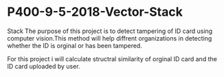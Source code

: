 # P400-9-5-2018-Vector-Stack
Stack 
The purpose of this project is to detect tampering of ID card using computer vision.This method will help diffrent organizations in detecting whether the ID is orginal or has been tampered.

For this project i will calculate structral similarity of orginal ID card and the ID card uploaded by user.
